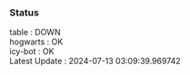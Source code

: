 ### Status


table : DOWN  
hogwarts : OK  
icy-bot : OK  
Latest Update : 2024-07-13 03:09:39.969742
